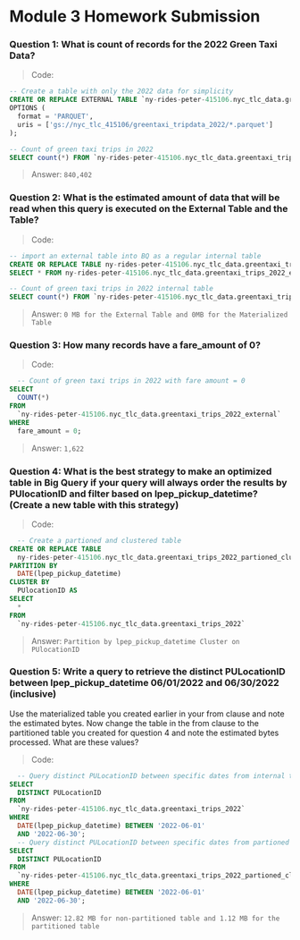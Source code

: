 # Module 3 Homework Submission

### Question 1: What is count of records for the 2022 Green Taxi Data?

> Code:
```sql
-- Create a table with only the 2022 data for simplicity
CREATE OR REPLACE EXTERNAL TABLE `ny-rides-peter-415106.nyc_tlc_data.greentaxi_trips_2022_external`
OPTIONS (
  format = 'PARQUET',
  uris = ['gs://nyc_tlc_415106/greentaxi_tripdata_2022/*.parquet']
);

-- Count of green taxi trips in 2022
SELECT count(*) FROM `ny-rides-peter-415106.nyc_tlc_data.greentaxi_trips_2022_external`;
```
> Answer:
`840,402`

### Question 2: What is the estimated amount of data that will be read when this query is executed on the External Table and the Table?

> Code:
```sql
-- import an external table into BQ as a regular internal table
CREATE OR REPLACE TABLE ny-rides-peter-415106.nyc_tlc_data.greentaxi_trips_2022 AS
SELECT * FROM ny-rides-peter-415106.nyc_tlc_data.greentaxi_trips_2022_external;

-- Count of green taxi trips in 2022 internal table
SELECT count(*) FROM `ny-rides-peter-415106.nyc_tlc_data.greentaxi_trips_2022`;
```

> Answer:
`0 MB for the External Table and 0MB for the Materialized Table`


### Question 3: How many records have a fare_amount of 0?

> Code:
```sql
  -- Count of green taxi trips in 2022 with fare amount = 0
SELECT
  COUNT(*)
FROM
  `ny-rides-peter-415106.nyc_tlc_data.greentaxi_trips_2022_external`
WHERE
  fare_amount = 0;
```

> Answer:
`1,622`

### Question 4: What is the best strategy to make an optimized table in Big Query if your query will always order the results by PUlocationID and filter based on lpep_pickup_datetime? (Create a new table with this strategy)

> Code:
```sql
  -- Create a partioned and clustered table
CREATE OR REPLACE TABLE
  ny-rides-peter-415106.nyc_tlc_data.greentaxi_trips_2022_partioned_clustered
PARTITION BY
  DATE(lpep_pickup_datetime)
CLUSTER BY
  PUlocationID AS
SELECT
  *
FROM
  `ny-rides-peter-415106.nyc_tlc_data.greentaxi_trips_2022`
```

> Answer:
`Partition by lpep_pickup_datetime Cluster on PUlocationID`

### Question 5: Write a query to retrieve the distinct PULocationID between lpep_pickup_datetime 06/01/2022 and 06/30/2022 (inclusive)

Use the materialized table you created earlier in your from clause and note the estimated bytes. Now change the table in the from clause to the partitioned table you created for question 4 and note the estimated bytes processed. What are these values?

> Code:
```sql
  -- Query distinct PULocationID between specific dates from internal table
SELECT
  DISTINCT PULocationID
FROM
  `ny-rides-peter-415106.nyc_tlc_data.greentaxi_trips_2022`
WHERE
  DATE(lpep_pickup_datetime) BETWEEN '2022-06-01'
  AND '2022-06-30';
  -- Query distinct PULocationID between specific dates from partioned table
SELECT
  DISTINCT PULocationID
FROM
  `ny-rides-peter-415106.nyc_tlc_data.greentaxi_trips_2022_partioned_clustered`
WHERE
  DATE(lpep_pickup_datetime) BETWEEN '2022-06-01'
  AND '2022-06-30';
```

> Answer:
`12.82 MB for non-partitioned table and 1.12 MB for the partitioned table`
